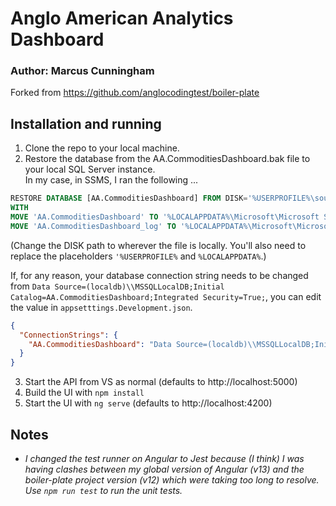 # Anglo American Analytics Dashboard
### Author: Marcus Cunningham
Forked from https://github.com/anglocodingtest/boiler-plate


## Installation and running
1. Clone the repo to your local machine.
2. Restore the database from the AA.CommoditiesDashboard.bak file to your local SQL Server instance. \
In my case, in SSMS, I ran the following ...

```sql
RESTORE DATABASE [AA.CommoditiesDashboard] FROM DISK='%USERPROFILE%\source\repos\AAL\aal-analytics\AA.CommoditiesDashboard.bak'
WITH 
MOVE 'AA.CommoditiesDashboard' TO '%LOCALAPPDATA%\Microsoft\Microsoft SQL Server Local DB\Instances\MSSQLLocalDB\AA.CommoditiesDashboard.mdf',
MOVE 'AA.CommoditiesDashboard_log' TO '%LOCALAPPDATA%\Microsoft\Microsoft SQL Server Local DB\Instances\MSSQLLocalDB\AA.CommoditiesDashboard_log.ldf'
```
(Change the DISK path to wherever the file is locally. You'll also need to replace the placeholders `'%USERPROFILE%` and `%LOCALAPPDATA%`.)

If, for any reason, your database connection string needs to be changed from `Data Source=(localdb)\\MSSQLLocalDB;Initial Catalog=AA.CommoditiesDashboard;Integrated Security=True;`, you can edit the value in `appsetttings.Development.json`.

```json
{
  "ConnectionStrings": {
    "AA.CommoditiesDashboard": "Data Source=(localdb)\\MSSQLLocalDB;Initial Catalog=AA.CommoditiesDashboard;Integrated Security=True;"
  }
}
```

3. Start the API from VS as normal (defaults to http://localhost:5000)
4. Build the UI with `npm install`
5. Start the UI with `ng serve` (defaults to http://localhost:4200)

## Notes
* _I changed the test runner on Angular to Jest because (I think) I was having clashes between my global version of Angular (v13) and the boiler-plate project version (v12) which were taking too long to resolve. Use `npm run test` to run the unit tests._



